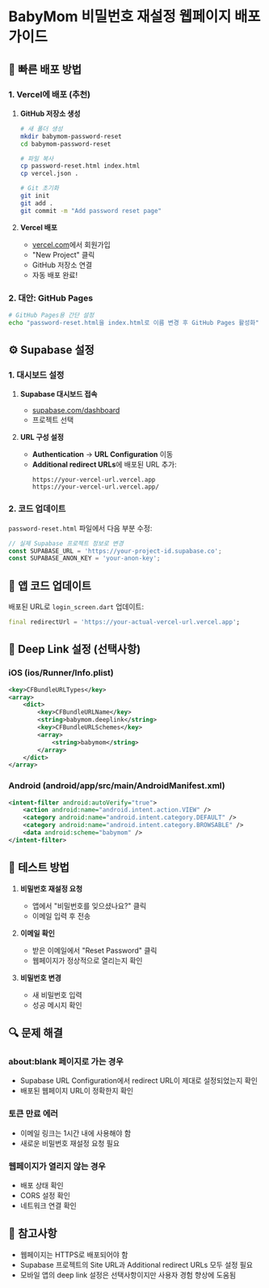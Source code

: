# BabyMom 비밀번호 재설정 웹페이지 배포 가이드

## 🚀 빠른 배포 방법

### 1. Vercel에 배포 (추천)

1. **GitHub 저장소 생성**
   ```bash
   # 새 폴더 생성
   mkdir babymom-password-reset
   cd babymom-password-reset
   
   # 파일 복사
   cp password-reset.html index.html
   cp vercel.json .
   
   # Git 초기화
   git init
   git add .
   git commit -m "Add password reset page"
   ```

2. **Vercel 배포**
   - [vercel.com](https://vercel.com)에서 회원가입
   - "New Project" 클릭
   - GitHub 저장소 연결
   - 자동 배포 완료!

### 2. 대안: GitHub Pages

```bash
# GitHub Pages용 간단 설정
echo "password-reset.html을 index.html로 이름 변경 후 GitHub Pages 활성화"
```

## ⚙️ Supabase 설정

### 1. 대시보드 설정

1. **Supabase 대시보드 접속**
   - [supabase.com/dashboard](https://supabase.com/dashboard)
   - 프로젝트 선택

2. **URL 구성 설정**
   - **Authentication** → **URL Configuration** 이동
   - **Additional redirect URLs**에 배포된 URL 추가:
     ```
     https://your-vercel-url.vercel.app
     https://your-vercel-url.vercel.app/
     ```

### 2. 코드 업데이트

`password-reset.html` 파일에서 다음 부분 수정:

```javascript
// 실제 Supabase 프로젝트 정보로 변경
const SUPABASE_URL = 'https://your-project-id.supabase.co';
const SUPABASE_ANON_KEY = 'your-anon-key';
```

## 🔧 앱 코드 업데이트

배포된 URL로 `login_screen.dart` 업데이트:

```dart
final redirectUrl = 'https://your-actual-vercel-url.vercel.app';
```

## 📱 Deep Link 설정 (선택사항)

### iOS (ios/Runner/Info.plist)
```xml
<key>CFBundleURLTypes</key>
<array>
    <dict>
        <key>CFBundleURLName</key>
        <string>babymom.deeplink</string>
        <key>CFBundleURLSchemes</key>
        <array>
            <string>babymom</string>
        </array>
    </dict>
</array>
```

### Android (android/app/src/main/AndroidManifest.xml)
```xml
<intent-filter android:autoVerify="true">
    <action android:name="android.intent.action.VIEW" />
    <category android:name="android.intent.category.DEFAULT" />
    <category android:name="android.intent.category.BROWSABLE" />
    <data android:scheme="babymom" />
</intent-filter>
```

## 🧪 테스트 방법

1. **비밀번호 재설정 요청**
   - 앱에서 "비밀번호를 잊으셨나요?" 클릭
   - 이메일 입력 후 전송

2. **이메일 확인**
   - 받은 이메일에서 "Reset Password" 클릭
   - 웹페이지가 정상적으로 열리는지 확인

3. **비밀번호 변경**
   - 새 비밀번호 입력
   - 성공 메시지 확인

## 🔍 문제 해결

### about:blank 페이지로 가는 경우
- Supabase URL Configuration에서 redirect URL이 제대로 설정되었는지 확인
- 배포된 웹페이지 URL이 정확한지 확인

### 토큰 만료 에러
- 이메일 링크는 1시간 내에 사용해야 함
- 새로운 비밀번호 재설정 요청 필요

### 웹페이지가 열리지 않는 경우
- 배포 상태 확인
- CORS 설정 확인
- 네트워크 연결 확인

## 📝 참고사항

- 웹페이지는 HTTPS로 배포되어야 함
- Supabase 프로젝트의 Site URL과 Additional redirect URLs 모두 설정 필요
- 모바일 앱의 deep link 설정은 선택사항이지만 사용자 경험 향상에 도움됨